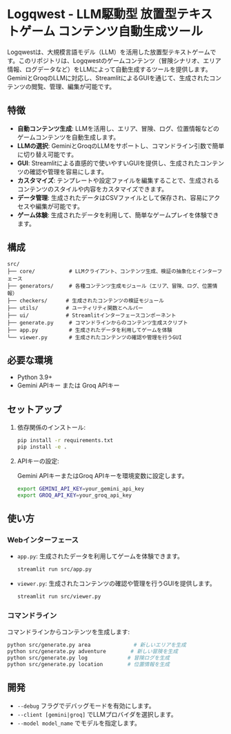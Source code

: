 # Logqwest - LLM駆動型 放置型テキストゲーム コンテンツ自動生成ツール

Logqwestは、大規模言語モデル（LLM）を活用した放置型テキストゲームです。このリポジトリは、Logqwestのゲームコンテンツ（冒険シナリオ、エリア情報、ログデータなど）をLLMによって自動生成するツールを提供します。GeminiとGroqのLLMに対応し、StreamlitによるGUIを通じて、生成されたコンテンツの閲覧、管理、編集が可能です。

## 特徴

- **自動コンテンツ生成**: LLMを活用し、エリア、冒険、ログ、位置情報などのゲームコンテンツを自動生成します。
- **LLMの選択**: GeminiとGroqのLLMをサポートし、コマンドライン引数で簡単に切り替え可能です。
- **GUI**: Streamlitによる直感的で使いやすいGUIを提供し、生成されたコンテンツの確認や管理を容易にします。
- **カスタマイズ**: テンプレートや設定ファイルを編集することで、生成されるコンテンツのスタイルや内容をカスタマイズできます。
- **データ管理**: 生成されたデータはCSVファイルとして保存され、容易にアクセスや編集が可能です。
- **ゲーム体験**: 生成されたデータを利用して、簡単なゲームプレイを体験できます。

## 構成

```
src/
├── core/           # LLMクライアント、コンテンツ生成、検証の抽象化とインターフェース
├── generators/     # 各種コンテンツ生成モジュール（エリア、冒険、ログ、位置情報）
├── checkers/      # 生成されたコンテンツの検証モジュール
├── utils/         # ユーティリティ関数とヘルパー
├── ui/            # Streamlitインターフェースコンポーネント
├── generate.py     # コマンドラインからのコンテンツ生成スクリプト
├── app.py          # 生成されたデータを利用してゲームを体験
└── viewer.py       # 生成されたコンテンツの確認や管理を行うGUI
```

## 必要な環境

- Python 3.9+
- Gemini APIキー または Groq APIキー

## セットアップ

1. 依存関係のインストール:

   ```bash
   pip install -r requirements.txt
   pip install -e .
   ```

2. APIキーの設定:

   Gemini APIキーまたはGroq APIキーを環境変数に設定します。

   ```bash
   export GEMINI_API_KEY=your_gemini_api_key
   export GROQ_API_KEY=your_groq_api_key
   ```

## 使い方

### Webインターフェース

- `app.py`: 生成されたデータを利用してゲームを体験できます。

   ```bash
   streamlit run src/app.py
   ```

- `viewer.py`: 生成されたコンテンツの確認や管理を行うGUIを提供します。

   ```bash
   streamlit run src/viewer.py
   ```

### コマンドライン

コマンドラインからコンテンツを生成します:

```bash
python src/generate.py area              # 新しいエリアを生成
python src/generate.py adventure        # 新しい冒険を生成
python src/generate.py log             # 冒険ログを生成
python src/generate.py location        # 位置情報を生成
```

## 開発

- `--debug` フラグでデバッグモードを有効にします。
- `--client [gemini|groq]` でLLMプロバイダを選択します。
- `--model model_name` でモデルを指定します。
